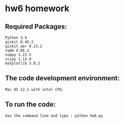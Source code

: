 # hw6 homework

## Required Packages:
    Python 3.9 
    qiskit 0.45.2
    qiskit_aer 0.13.2
    tqdm 4.66.2
    numpy 1.23.5
    scipy 1.12.0
    matplotlib 3.8.2

## The code development environment: 
    Mac OS 12.1 with intel CPU.

## To run the code: 
    Use the command line and type : python hw6.py
